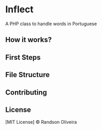 # Inflect

A PHP class to handle words in Portuguese

## How it works?

## First Steps

## File Structure

## Contributing

## License
[MIT License] © Randson Oliveira
